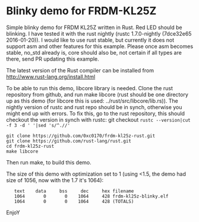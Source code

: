 Blinky demo for FRDM-KL25Z
===============

Simple blinky demo for FRDM KL25Z written in Rust. Red LED should be blinking.
I have tested it with the rust nightly (rustc 1.7.0-nightly (7dce32e65 2016-01-20)). I would like to use rust stable, but currently it does not support asm and other features for this example. Please once asm becomes stable, no_std already is, core should also be, not certain if all types are there, send PR updating this example.

The latest version of the Rust compiler can be installed from http://www.rust-lang.org/install.html

To be able to run this demo, libcore library is needed. Clone the rust repository
from github, and run make libcore (rust should be one directory up as this demo (for libcore this is used: ../rust/src/libcore/lib.rs)). The nightly version
of rustc and rust repo should be in synch, otherwise you might end up with errors. To fix this, go to the rust
repository, this should checkout the version in synch with rustc: git checkout `rustc --version|cut -f 3 -d ' '|sed 's/^.//'`

```
git clone https://github.com/0xc0170/frdm-kl25z-rust.git
git clone https://github.com/rust-lang/rust.git
cd frdm-kl25z-rust
make libcore
```

Then run make, to build this demo.

The size of this demo with optimization set to 1 (using <1.5, the demo had size of 1056, now with the 1.7 it's 1064):
```
   text    data     bss     dec     hex filename
   1064       0       0    1064     428 frdm-kl25z-blinky.elf
   1064       0       0    1064     428 (TOTALS)
```

EnjoY
